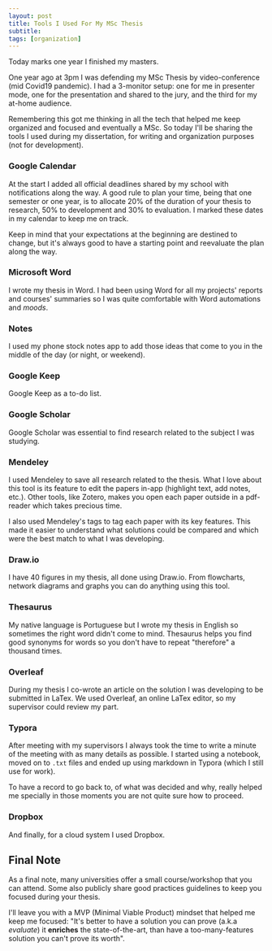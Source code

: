```yaml
---
layout: post
title: Tools I Used For My MSc Thesis
subtitle:
tags: [organization]
---
```

Today marks one year I finished my masters.

One year ago at 3pm I was defending my MSc Thesis by video-conference (mid Covid19 pandemic).
I had a 3-monitor setup: one for me in presenter mode, one for the presentation and shared to the jury, and the third for my at-home audience.

Remembering this got me thinking in all the tech that helped me keep organized and focused and eventually a MSc. So today I'll be sharing the tools I used during my dissertation, for writing and organization purposes (not for development).

### Google Calendar

At the start I added all official deadlines shared by my school with notifications along the way.
A good rule to plan your time, being that one semester or one year, is to allocate 20% of the duration of your thesis to research, 50% to development and 30% to evaluation. I marked these dates in my calendar to keep me on track.

Keep in mind that your expectations at the beginning are destined to change, but it's always good to have a starting point and reevaluate the plan along the way.

### Microsoft Word

I wrote my thesis in Word. I had been using Word for all my projects' reports and courses' summaries so I was quite comfortable with Word automations and *moods*.

### Notes

I used my phone stock notes app to add those ideas that come to you in the middle of the day (or night, or weekend).

### Google Keep

Google Keep as a to-do list.

### Google Scholar

Google Scholar was essential to find research related to the subject I was studying.

### Mendeley

I used Mendeley to save all research related to the thesis. What I love about this tool is its feature to edit the papers in-app (highlight text, add notes, etc.). Other tools, like Zotero, makes you open each paper outside in a pdf-reader which takes precious time.

I also used Mendeley's tags to tag each paper with its key features. This made it easier to understand what solutions could be compared and which were the best match to what I was developing.

### Draw.io

I have 40 figures in my thesis, all done using Draw.io. From flowcharts, network diagrams and graphs you can do anything using this tool.

### Thesaurus

My native language is Portuguese but I wrote my thesis in English so sometimes the right word didn't come to mind. Thesaurus helps you find good synonyms for words so you don't have to repeat "therefore" a thousand times.

### Overleaf

During my thesis I co-wrote an article on the solution I was developing to be submitted in LaTex. We used Overleaf, an online LaTex editor, so my supervisor could review my part.

### Typora

After meeting with my supervisors I always took the time to write a minute of the meeting with as many details as possible. I started using a notebook, moved on to `.txt` files and ended up using markdown in Typora (which I still use for work).

To have a record to go back to, of what was decided and why, really helped me specially in those moments you are not quite sure how to proceed.

### Dropbox

And finally, for a cloud system I used Dropbox.



## Final Note

As a final note, many universities offer a small course/workshop that you can attend. Some also publicly share good practices guidelines to keep you focused during your thesis.

I'll leave you with a MVP (Minimal Viable Product) mindset that helped me keep me focused:
"It's better to have a solution you can prove (a.k.a *evaluate*) it **enriches** the state-of-the-art, than have a too-many-features solution you can't prove its worth".
